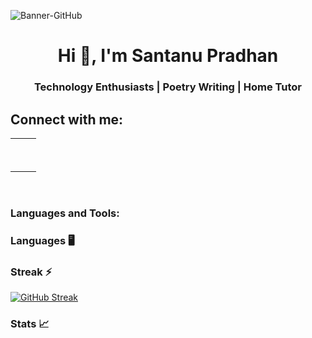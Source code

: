 ![Banner-GitHub](https://github.com/SantanuWorks/SantanuWorks/assets/133559707/f4df8f48-2f82-4666-93c6-441e265dc391)

<h1 align="center">Hi 👋, I'm Santanu Pradhan</h1>
<h3 align="center">Technology Enthusiasts | Poetry Writing | Home Tutor</h3>

<h2 align="left">Connect with me:</h2>

<table>
  <tr>
    <td><a href="" target="blank"><img align="center" src="https://img.icons8.com/fluency/48/000000/linkedin-2.png" alt=""/></a>&nbsp;
    </td>
     <td><a href="" target="blank"><img align="center" src="https://img.icons8.com/color/48/000000/codechef.png" alt=""/></a>&nbsp;</td>
  </tr>
  <tr>
    <td><a href="" target="blank"><img align="center" src="https://img.icons8.com/fluency/48/000000/instagram-new.png" alt="" /></a>&nbsp;
    </td>
     <td><a href="" target="blank"><img align="center" src="https://img.icons8.com/fluency/48/000000/twitter.png" alt="" /></a> </td>
  </tr>
</table>
<p align="center">
<a href="mailto:santanuworkspace@gmail.com" target="blank"><img align="center" src="https://img.icons8.com/color/48/000000/gmail-new.png" alt="" /></a>&nbsp;




</p>
<h3 align="left">Languages and Tools:</h3>

### Languages 🖥️

### Streak ⚡
[![GitHub Streak](https://streak-stats.demolab.com/?user=SantanuWorks&show_icons=true&theme=dark&card_width=1000)](https://git.io/streak-stats)

### Stats 📈
